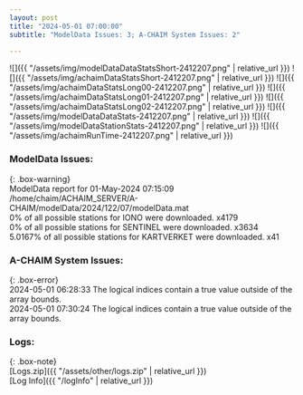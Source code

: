 ```yaml
---
layout: post
title: "2024-05-01 07:00:00"
subtitle: "ModelData Issues: 3; A-CHAIM System Issues: 2"

---
```


![]({{ "/assets/img/modelDataDataStatsShort-2412207.png" | relative_url }})
![]({{ "/assets/img/achaimDataStatsShort-2412207.png" | relative_url }})
![]({{ "/assets/img/achaimDataStatsLong00-2412207.png" | relative_url }})
![]({{ "/assets/img/achaimDataStatsLong01-2412207.png" | relative_url }})
![]({{ "/assets/img/achaimDataStatsLong02-2412207.png" | relative_url }})
![]({{ "/assets/img/modelDataDataStats-2412207.png" | relative_url }})
![]({{ "/assets/img/modelDataStationStats-2412207.png" | relative_url }})
![]({{ "/assets/img/achaimRunTime-2412207.png" | relative_url }})


### ModelData Issues:  
  
{: .box-warning}  
 ModelData report for 01-May-2024 07:15:09   
 /home/chaim/ACHAIM_SERVER/A-CHAIM/modelData/2024/122/07/modelData.mat   
 0% of all possible stations for IONO were downloaded. x4179   
 0% of all possible stations for SENTINEL were downloaded. x3634   
 5.0167% of all possible stations for KARTVERKET were downloaded. x41   
  
### A-CHAIM System Issues:  
  
{: .box-error}  
2024-05-01 06:28:33 The logical indices contain a true value outside of the array bounds.  
2024-05-01 07:30:24 The logical indices contain a true value outside of the array bounds.  

### Logs:  
  
{: .box-note}  
[Logs.zip]({{ "/assets/other/logs.zip" | relative_url }})  
[Log Info]({{ "/logInfo" | relative_url }})  
